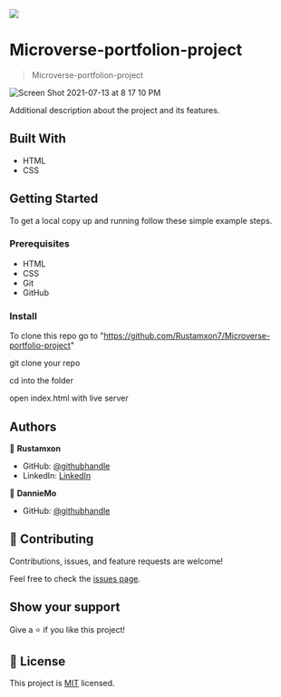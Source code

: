 ![](https://img.shields.io/badge/Microverse-blueviolet)

# Microverse-portfolion-project

> Microverse-portfolion-project

![Screen Shot 2021-07-13 at 8 17 10 PM](https://user-images.githubusercontent.com/69011963/125478570-5eb5c0ab-d5a3-457a-909b-25e01a7f92d2.png)

Additional description about the project and its features.

## Built With

- HTML
- CSS

## Getting Started

To get a local copy up and running follow these simple example steps.

### Prerequisites

- HTML
- CSS
- Git
- GitHub

### Install

To clone this repo go to "https://github.com/Rustamxon7/Microverse-portfolio-project"

git clone your repo

cd into the folder

open index.html with live server

## Authors

👤 **Rustamxon**

- GitHub: [@githubhandle](https://github.com/Rustamxon7)
- LinkedIn: [LinkedIn](https://www.linkedin.com/in/rustamjon-tolipov-6a831020b)

👤 **DannieMo**

- GitHub: [@githubhandle](https://github.com/DannieMo)


## 🤝 Contributing

Contributions, issues, and feature requests are welcome!

Feel free to check the [issues page](https://github.com/Rustamxon7/Microverse-portfolio-project/issues).

## Show your support

Give a ⭐️ if you like this project!

## 📝 License

This project is [MIT](./MIT.md) licensed.

